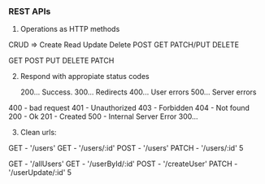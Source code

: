 ### REST APIs

1. Operations as HTTP methods

CRUD => Create Read Update Delete
POST GET PATCH/PUT DELETE

GET POST PUT DELETE PATCH

2. Respond with appropiate status codes

   200... Success.
   300... Redirects
   400... User errors
   500... Server errors

400 - bad request
401 - Unauthorized
403 - Forbidden
404 - Not found
200 - Ok
201 - Created
500 - Internal Server Error
300...

3. Clean urls:

GET - '/users'
GET - '/users/:id'
POST - '/users'
PATCH - '/users/:id'
5

GET - '/allUsers'
GET - '/userById/:id'
POST - '/createUser'
PATCH - '/userUpdate/:id'
5
